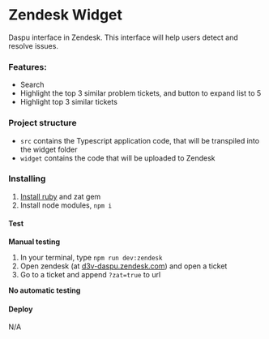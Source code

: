 # Zendesk Widget

Daspu interface in Zendesk. This interface will help users detect and resolve issues.

### Features:

- Search
- Highlight the top 3 similar problem tickets, and button to expand list to 5
- Highlight top 3 similar tickets

### Project structure

- `src` contains the Typescript application code, that will be transpiled into the widget folder
- `widget` contains the code that will be uploaded to Zendesk

### Installing

1. [Install ruby](https://developer.zendesk.com/documentation/apps/getting-started/system-prep-for-app-developers/2-managing-ruby-versions/) and zat gem
2. Install node modules, `npm i`

#### Test

**Manual testing**

1. In your terminal, type `npm run dev:zendesk`
2. Open zendesk (at [d3v-daspu.zendesk.com](d3v-daspu.zendesk.com)) and open a ticket
3. Go to a ticket and append `?zat=true` to url

**No automatic testing**

#### Deploy

N/A
